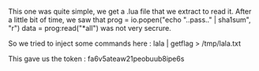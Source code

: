 This one was quite simple, we get a .lua file that we extract to read it.
After a little bit of time, we saw that 
  prog = io.popen("echo "..pass.." | sha1sum", "r")
  data = prog:read("*all")
was not very secrure. 

So we tried to inject some commands here : lala | getflag > /tmp/lala.txt

This gave us the token : fa6v5ateaw21peobuub8ipe6s